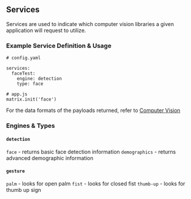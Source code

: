 ## Services

Services are used to indicate which computer vision libraries a given application will request to utilize.

### Example Service Definition & Usage
```
# config.yaml

services:
  faceTest:
    engine: detection
    type: face

# app.js
matrix.init('face')
```

For the data formats of the payloads returned, refer to [Computer Vision](../API/computer-vision.md)

### Engines & Types
#### `detection`
`face` - returns basic face detection information
`demographics` - returns advanced demographic information

#### `gesture`
`palm` - looks for open palm
`fist` - looks for closed fist
`thumb-up` - looks for thumb up sign
